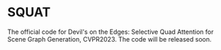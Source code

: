 # SQUAT
The official code for Devil's on the Edges: Selective Quad Attention for Scene Graph Generation, CVPR2023.
The code will be released soon. 
